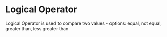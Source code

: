 # Logical Operator

Logical Operator is used to compare two values - options: equal, not equal, greater than, less greater than